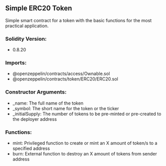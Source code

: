 ## Simple ERC20 Token

Simple smart contract for a token with the basic functions for the most practical application.

### Solidity Version:
- 0.8.20

### Imports:
- @openzeppelin/contracts/access/Ownable.sol
- @openzeppelin/contracts/token/ERC20/ERC20.sol

### Constructor Arguments:
- _name: The full name of the token
- _symbol: The short name for the token or the ticker
- _initialSupply: The number of tokens to be pre-minted or pre-created to the deployer address

### Functions:
- mint: Privileged function to create or mint an X amount of token/s to a specified address
- burn: External function to destroy an X amount of tokens from sender address
